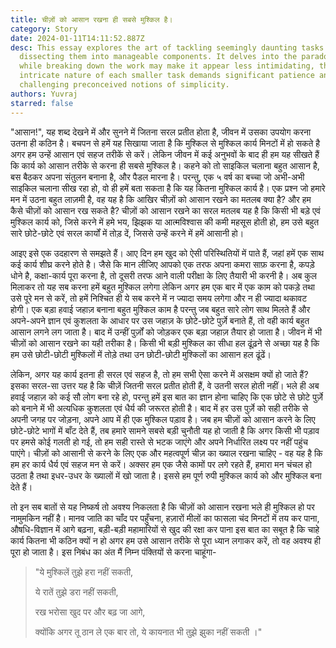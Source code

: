 ```yaml
---
title: चीज़ों को आसान रखना ही सबसे मुश्किल है।
category: Story
date: 2024-01-11T14:11:52.887Z
desc: This essay explores the art of tackling seemingly daunting tasks by
  dissecting them into manageable components. It delves into the paradox that
  while breaking down the work may make it appear less intimidating, the
  intricate nature of each smaller task demands significant patience and effort,
  challenging preconceived notions of simplicity.
authors: Yuvraj
starred: false
---
```

"आसान!", यह शब्द देखने में और सुनने में जितना सरल प्रतीत होता है, जीवन में उसका उपयोग करना उतना ही कठिन है। बचपन से हमें यह सिखाया जाता है कि मुश्किल से मुश्किल कार्य मिनटों में हो सकते है अगर हम उन्हें आसान एवं सहज तरीकें से करें। लेकिन जीवन में कई अनुभवों के बाद ही हम यह सीखते हैं कि कार्य को आसान तरीके से करना ही सबसे मुश्किल है। कहने को तो साइकिल चलाना बहुत आसान है, बस बैठकर अपना संतुलन बनाना है, और पैडल मारना है। परन्तु, एक ५ वर्ष का बच्चा जो अभी-अभी साइकिल चलाना सीख रहा हो, वो ही हमें बता सकता है कि यह कितना मुश्किल कार्य है। एक प्रश्न जो हमारे मन में उठना बहुत लाज़मी है, वह यह है कि आखिर चीज़ों को आसान रखने का मतलब क्या है? और हम कैसे चीज़ों को आसान रख सकते है? चीज़ों को आसान रखने का सरल मतलब यह है कि किसी भी बड़े एवं मुश्किल कार्य को, जिसे करने में हमे भय, झिझक या आत्मविश्वास की कमी महसूस होती हो, हम उसे बहुत सारे छोटे-छोटे एवं सरल कार्यों में तोड़ दें, जिससे उन्हें करने में हमें आसानी हो।

आइए इसे एक उदहारण से समझते हैं। आए दिन हम खुद को ऐसी परिस्थितियों में पाते हैं, जहां हमें एक साथ कई कार्य शीघ्र करने होते है। जैसे कि मान लीजिए आपको एक तरफ अपना कमरा साफ़ करना है, कपड़े धोने है, कक्षा-कार्य पूरा करना है, तो दूसरी तरफ आने वाली परीक्षा के लिए तैयारी भी करनी है। अब कुल मिलाकर तो यह सब करना हमें बहुत मुश्किल लगेगा लेकिन अगर हम एक बार में एक काम को पकड़े तथा उसे पूरे मन से करें, तो हमें निश्चित ही ये सब करने में न ज्यादा समय लगेगा और न ही ज्यादा थकावट होगी। एक बड़ा हवाई जहाज़ बनाना बहुत मुश्किल काम है परन्तु जब बहुत सारे लोग साथ मिलते हैं और अपने-अपने ज्ञान एवं कुशलता के आधार पर उस जहाज़ के छोटे-छोटे पुर्ज़े बनाते हैं, तो वही कार्य बहुत आसान लगने लग जाता है। बाद में उन्हीं पुर्ज़ों को जोड़कर एक बड़ा जहाज़ तैयार हो जाता है। जीवन में भी चीज़ों को आसान रखने का यही तरीका है। किसी भी बड़ी मुश्किल का सीधा हल ढूंढ़ने से अच्छा यह है कि हम उसे छोटी-छोटी मुश्किलों में तोड़े तथा उन छोटी-छोटी मुश्किलों का आसान हल ढूंढें।

लेकिन, अगर यह कार्य इतना ही सरल एवं सहज है, तो हम सभी ऐसा करने में असक्षम क्यों हो जाते हैं? इसका सरल-सा उत्तर यह है कि चीज़ें जितनी सरल प्रतीत होती हैं, वे उतनी सरल होती नहीं। भले ही अब हवाई जहाज़ को कई सौ लोग बना रहे हो, परन्तु हमें इस बात का ज्ञान होना चाहिए कि एक छोटे से छोटे पुर्ज़े को बनाने में भी अत्यधिक कुशलता एवं धैर्य की जरूरत होती है। बाद में हर उस पुर्ज़े को सही तरीके से अपनी जगह पर जोड़ना, अपने आप में ही एक मुश्किल पड़ाव है। जब हम चीज़ों को आसान करने के लिए छोटे-छोटे भागों में बाँट देते हैं, तब हमारे सामने सबसे  बड़ी चुनौती यह हो जाती है कि अगर किसी भी पड़ाव पर हमसे कोई गलती हो गई, तो हम सही रास्ते से भटक जाएंगे और अपने निर्धारित लक्ष्य पर नहीं पहुंच पाएंगे। चीज़ों को आसानी से करने के लिए एक और महत्वपूर्ण चीज़ का ख्याल रखना चाहिए - वह यह है कि हम हर कार्य धैर्य एवं सहज मन से करें। अक्सर हम एक जैसे कामों पर लगे रहते हैं,  हमारा मन चंचल हो उठता है तथा इधर-उधर के ख्यालों में खो जाता है। इससे हम पूर्ण रुपी मुश्किल कार्य को और मुश्किल बना देते हैं।

तो इन सब बातों से यह निष्कर्ष तो अवश्य निकलता है कि चीज़ों को आसान रखना भले ही मुश्किल हो पर नामुमकिन नहीं है। मानव जाति का चाँद पर पहुँचना, हज़ारों मीलों का फासला चंद मिनटों में तय कर पाना, औषधि-विज्ञान में आगे बढ़ना, बड़ी-बड़ी महामारियों से खुद की रक्षा कर पाना इस बात का सबूत है कि चाहे कार्य कितना भी कठिन क्यों न हो अगर हम उसे आसान तरीके से पूरा ध्यान लगाकर करें, तो वह अवश्य ही पूरा हो जाता है। इस निबंध का अंत मैं निम्न पंक्तियों से करना चाहूंगा-

> "ये मुश्किलें तुझे हरा नहीं सकती,
>
>
> ये रातें तुझे डरा नहीं सकती,
>
>
> रख भरोसा खुद पर और बढ़ जा आगे,
>
>
> क्योंकि अगर तू ठान ले एक बार तो, ये कायनात भी तुझे झुका नहीं सकती ।"